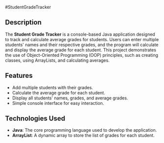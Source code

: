 #StudentGradeTracker

## Description
The **Student Grade Tracker** is a console-based Java application designed to track and calculate average grades for students. Users can enter multiple students' names and their respective grades, and the program will calculate and display the average grade for each student. This project demonstrates the use of Object-Oriented Programming (OOP) principles, such as creating classes, using ArrayLists, and calculating averages.

## Features
- Add multiple students with their grades.
- Calculate the average grade for each student.
- Display all students' names, grades, and average grades.
- Simple console interface for easy interaction.

## Technologies Used
- **Java**: The core programming language used to develop the application.
- **ArrayList**: A dynamic array to store the list of grades for each student.
